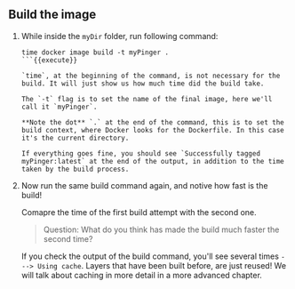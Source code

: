 ## Build the image

1. While inside the `myDir` folder, run following command:

	```
	time docker image build -t myPinger .
	```{{execute}}
	
	`time`, at the beginning of the command, is not necessary for the build. It will just show us how much time did the build take.
	
	The `-t` flag is to set the name of the final image, here we'll call it `myPinger`.
		
	**Note the dot** `.` at the end of the command, this is to set the build context, where Docker looks for the Dockerfile. In this case it's the current directory.
	
	If everything goes fine, you should see `Successfully tagged myPinger:latest` at the end of the output, in addition to the time taken by the build process.
	
2. Now run the same build command again, and notive how fast is the build!

	Comapre the time of the first build attempt with the second one.
	
	> Question: What do you think has made the build much faster the second time?
	
	If you check the output of the build command, you'll see several times `---> Using cache`. Layers that have been built before, are just reused! We will talk about caching in more detail in a more advanced chapter.
	

